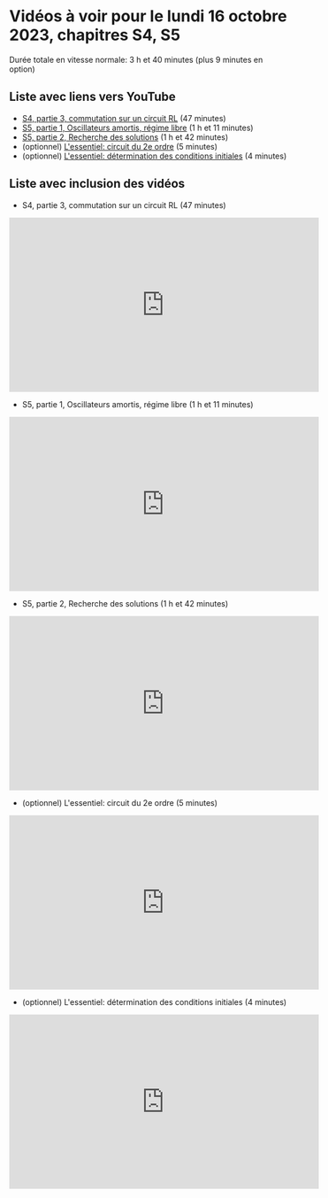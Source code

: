 
# Vidéos à voir pour le lundi 16 octobre 2023, chapitres S4, S5

Durée totale en vitesse normale: 3 h et 40 minutes (plus 9 minutes en option)

## Liste avec liens vers YouTube

*  [S4, partie 3, commutation sur un circuit RL](https://youtu.be/fO38pnqPG98) (47 minutes)
*  [S5, partie 1, Oscillateurs amortis, régime libre](https://youtu.be/np3oLodpw2M) (1 h et 11 minutes)
*  [S5, partie 2, Recherche des solutions](https://youtu.be/br1SkE9U0Vo) (1 h et 42 minutes)
* (optionnel) [L'essentiel: circuit du 2e ordre](https://youtu.be/J1LAqBhiPQ4) (5 minutes)
* (optionnel) [L'essentiel: détermination des conditions initiales](https://youtu.be/5kQwORcuAyI) (4 minutes)

## Liste avec inclusion des vidéos

*  S4, partie 3, commutation sur un circuit RL (47 minutes)

 <div style="text-align:center">
<iframe width="560" height="315" src="https://www.youtube.com/embed/fO38pnqPG98" title="YouTube video player" frameborder="0" allow="accelerometer; autoplay; clipboard-write; encrypted-media; gyroscope; picture-in-picture" allowfullscreen></iframe>
</div>
 

*  S5, partie 1, Oscillateurs amortis, régime libre (1 h et 11 minutes)

 <div style="text-align:center">
<iframe width="560" height="315" src="https://www.youtube.com/embed/np3oLodpw2M" title="YouTube video player" frameborder="0" allow="accelerometer; autoplay; clipboard-write; encrypted-media; gyroscope; picture-in-picture" allowfullscreen></iframe>
</div>
 

*  S5, partie 2, Recherche des solutions (1 h et 42 minutes)

 <div style="text-align:center">
<iframe width="560" height="315" src="https://www.youtube.com/embed/br1SkE9U0Vo" title="YouTube video player" frameborder="0" allow="accelerometer; autoplay; clipboard-write; encrypted-media; gyroscope; picture-in-picture" allowfullscreen></iframe>
</div>
 

* (optionnel) L'essentiel: circuit du 2e ordre (5 minutes)

 <div style="text-align:center">
<iframe width="560" height="315" src="https://www.youtube.com/embed/J1LAqBhiPQ4" title="YouTube video player" frameborder="0" allow="accelerometer; autoplay; clipboard-write; encrypted-media; gyroscope; picture-in-picture" allowfullscreen></iframe>
</div>
 

* (optionnel) L'essentiel: détermination des conditions initiales (4 minutes)

 <div style="text-align:center">
<iframe width="560" height="315" src="https://www.youtube.com/embed/5kQwORcuAyI" title="YouTube video player" frameborder="0" allow="accelerometer; autoplay; clipboard-write; encrypted-media; gyroscope; picture-in-picture" allowfullscreen></iframe>
</div>
 

